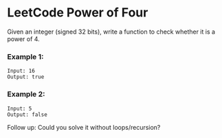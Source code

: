 # LeetCode Power of Four
Given an integer (signed 32 bits), write a function to check whether it is a power of 4.

### Example 1:
```
Input: 16
Output: true
```

### Example 2:
```
Input: 5
Output: false
```

Follow up: Could you solve it without loops/recursion?